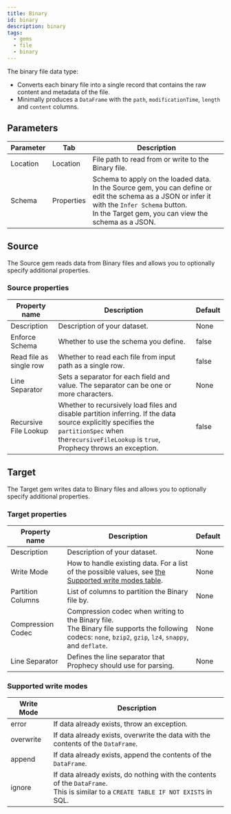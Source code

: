 ```yaml
---
title: Binary
id: binary
description: binary
tags:
  - gems
  - file
  - binary
---
```


The binary file data type:

- Converts each binary file into a single record that contains the raw content and metadata of the file.
- Minimally produces a `DataFrame` with the `path`, `modificationTime`, `length` and `content` columns.

## Parameters

| Parameter | Tab        | Description                                                                                                                                                                                                   |
| --------- | ---------- | ------------------------------------------------------------------------------------------------------------------------------------------------------------------------------------------------------------- |
| Location  | Location   | File path to read from or write to the Binary file.                                                                                                                                                           |
| Schema    | Properties | Schema to apply on the loaded data. <br/>In the Source gem, you can define or edit the schema as a JSON or infer it with the `Infer Schema` button.<br/>In the Target gem, you can view the schema as a JSON. |

## Source

The Source gem reads data from Binary files and allows you to optionally specify additional properties.

### Source properties

| Property name           | Description                                                                                                                                                                                           | Default |
| ----------------------- | ----------------------------------------------------------------------------------------------------------------------------------------------------------------------------------------------------- | ------- |
| Description             | Description of your dataset.                                                                                                                                                                          | None    |
| Enforce Schema          | Whether to use the schema you define.                                                                                                                                                                 | false   |
| Read file as single row | Whether to read each file from input path as a single row.                                                                                                                                            | false   |
| Line Separator          | Sets a separator for each field and value. The separator can be one or more characters.                                                                                                               | None    |
| Recursive File Lookup   | Whether to recursively load files and disable partition inferring. If the data source explicitly specifies the `partitionSpec` when the`recursiveFileLookup` is `true`, Prophecy throws an exception. | false   |

## Target

The Target gem writes data to Binary files and allows you to optionally specify additional properties.

### Target properties

| Property name     | Description                                                                                                                                                     | Default |
| ----------------- | --------------------------------------------------------------------------------------------------------------------------------------------------------------- | ------- |
| Description       | Description of your dataset.                                                                                                                                    | None    |
| Write Mode        | How to handle existing data. For a list of the possible values, see [the Supported write modes table](#supported-write-modes).                                  | None    |
| Partition Columns | List of columns to partition the Binary file by.                                                                                                                | None    |
| Compression Codec | Compression codec when writing to the Binary file. <br/>The Binary file supports the following codecs: `none`, `bzip2`, `gzip`, `lz4`, `snappy`, and `deflate`. | None    |
| Line Separator    | Defines the line separator that Prophecy should use for parsing.                                                                                                | None    |

### Supported write modes

| Write Mode | Description                                                                                                                             |
| ---------- | --------------------------------------------------------------------------------------------------------------------------------------- |
| error      | If data already exists, throw an exception.                                                                                             |
| overwrite  | If data already exists, overwrite the data with the contents of the `DataFrame`.                                                        |
| append     | If data already exists, append the contents of the `DataFrame`.                                                                         |
| ignore     | If data already exists, do nothing with the contents of the `DataFrame`. <br/>This is similar to a `CREATE TABLE IF NOT EXISTS` in SQL. |

